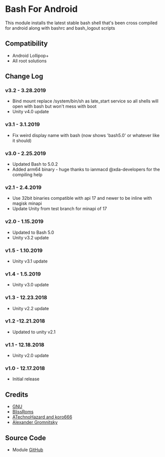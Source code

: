 # Bash For Android
This module installs the latest stable bash shell that's been cross compiled for android along with bashrc and bash_logout scripts

## Compatibility
* Android Lollipop+
* All root solutions

## Change Log
### v3.2 - 3.28.2019
* Bind mount replace /system/bin/sh as late_start service so all shells will open with bash but won't mess with boot
* Unity v4.0 update

### v3.1 - 3.1.2019
* Fix weird display name with bash (now shows 'bash5.0' or whatever like it should)

### v3.0 - 2.25.2019
* Updated Bash to 5.0.2
* Added arm64 binary - huge thanks to ianmacd @xda-developers for the compiling help

### v2.1 - 2.4.2019
* Use 32bit binaries compatible with api 17 and newer to be inline with magisk minapi
* Update Unity from test branch for minapi of 17

### v2.0 - 1.15.2019
* Updated to Bash 5.0
* Unity v3.2 update

### v1.5 - 1.10.2019
* Unity v3.1 update

### v1.4 - 1.5.2019
* Unity v3.0 update

### v1.3 - 12.23.2018
* Unity v2.2 update

### v1.2 -12.21.2018
* Updated to unity v2.1

### v1.1 - 12.18.2018
* Unity v2.0 update

### v1.0 - 12.17.2018
* Initial release

## Credits
* [GNU](https://www.gnu.org/software/bash/)
* [BlissRoms](https://github.com/BlissRoms/platform_external_bash/)
* [ATechnoHazard and koro666](https://github.com/ATechnoHazard/bash_patches)
* [Alexander Gromnitsky](https://github.com/gromnitsky/bash-on-android)

## Source Code
* Module [GitHub](https://github.com/Zackptg5/Bash-For-Android)
